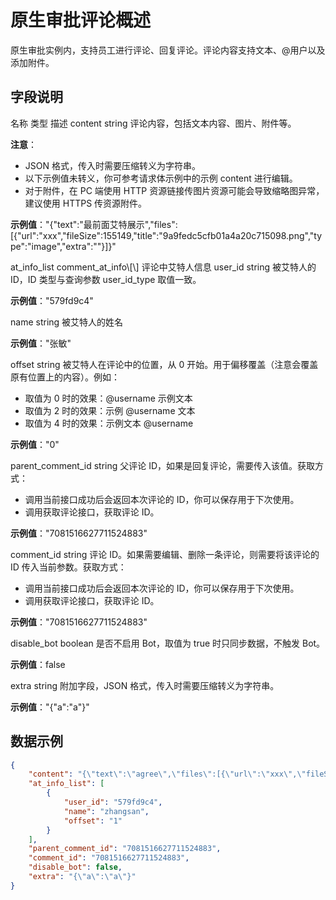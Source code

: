 # 原生审批评论概述

原生审批实例内，支持员工进行评论、回复评论。评论内容支持文本、@用户以及添加附件。


## 字段说明

<md-dt-table>
  <md-dt-thead>
      <md-dt-tr>
      <md-dt-th style="width: 30%;">名称</md-dt-th>
      <md-dt-th style="width: 20%;">类型</md-dt-th>
      <md-dt-th style="width: 50%;">描述</md-dt-th>
      </md-dt-tr>
  </md-dt-thead>
  <md-dt-tbody>

<md-dt-tr level="0">
	<md-dt-td>
	content
	</md-dt-td>
	<md-dt-td>
	string
	</md-dt-td>
	<md-dt-td>
	评论内容，包括文本内容、图片、附件等。

**注意**：
- JSON 格式，传入时需要压缩转义为字符串。
- 以下示例值未转义，你可参考请求体示例中的示例 content 进行编辑。
- 对于附件，在 PC 端使用 HTTP 资源链接传图片资源可能会导致缩略图异常，建议使用 HTTPS 传资源附件。

**示例值**："{\"text\":\"最前面艾特展示\",\"files\":[{\"url\":\"xxx\",\"fileSize\":155149,\"title\":\"9a9fedc5cfb01a4a20c715098.png\",\"type\":\"image\",\"extra\":\"\"}]}"
	</md-dt-td>
</md-dt-tr>


<md-dt-tr level="0">
	<md-dt-td>
	at_info_list
	</md-dt-td>
	<md-dt-td>
	comment_at_info\[\]
	</md-dt-td>
	<md-dt-td>
	评论中艾特人信息
	</md-dt-td>
</md-dt-tr>


<md-dt-tr level="1">
	<md-dt-td>
	user_id
	</md-dt-td>
	<md-dt-td>
	string
	</md-dt-td>
	<md-dt-td>
	被艾特人的 ID，ID 类型与查询参数 user_id_type 取值一致。

**示例值**："579fd9c4"
	</md-dt-td>
</md-dt-tr>


<md-dt-tr level="1">
	<md-dt-td>
	name
	</md-dt-td>
	<md-dt-td>
	string
	</md-dt-td>
	<md-dt-td>
	被艾特人的姓名

**示例值**："张敏"
	</md-dt-td>
</md-dt-tr>


<md-dt-tr level="1">
	<md-dt-td>
	offset
	</md-dt-td>
	<md-dt-td>
	string
	</md-dt-td>
	<md-dt-td>
	被艾特人在评论中的位置，从 0 开始。用于偏移覆盖（注意会覆盖原有位置上的内容）。例如：

- 取值为 0 时的效果：@username 示例文本
- 取值为 2 时的效果：示例 @username 文本
- 取值为 4 时的效果：示例文本 @username

**示例值**："0"
	</md-dt-td>
</md-dt-tr>


<md-dt-tr level="0">
	<md-dt-td>
	parent_comment_id
	</md-dt-td>
	<md-dt-td>
	string
	</md-dt-td>
	<md-dt-td>
	父评论 ID，如果是回复评论，需要传入该值。获取方式：

- 调用当前接口成功后会返回本次评论的 ID，你可以保存用于下次使用。
- 调用获取评论接口，获取评论 ID。

**示例值**："7081516627711524883"
	</md-dt-td>
</md-dt-tr>


<md-dt-tr level="0">
	<md-dt-td>
	comment_id
	</md-dt-td>
	<md-dt-td>
	string
	</md-dt-td>
	<md-dt-td>
	评论 ID。如果需要编辑、删除一条评论，则需要将该评论的 ID 传入当前参数。获取方式：

- 调用当前接口成功后会返回本次评论的 ID，你可以保存用于下次使用。
- 调用获取评论接口，获取评论 ID。

**示例值**："7081516627711524883"
	</md-dt-td>
</md-dt-tr>


<md-dt-tr level="0">
	<md-dt-td>
	disable_bot
	</md-dt-td>
	<md-dt-td>
	boolean
	</md-dt-td>
	<md-dt-td>
	是否不启用 Bot，取值为 true 时只同步数据，不触发 Bot。

**示例值**：false
	</md-dt-td>
</md-dt-tr>


<md-dt-tr level="0">
	<md-dt-td>
	extra
	</md-dt-td>
	<md-dt-td>
	string
	</md-dt-td>
	<md-dt-td>
	附加字段，JSON 格式，传入时需要压缩转义为字符串。

**示例值**："{\"a\":\"a\"}"
	</md-dt-td>
</md-dt-tr>

  </md-dt-tbody>
</md-dt-table>


## 数据示例

```json
{
    "content": "{\"text\":\"agree\",\"files\":[{\"url\":\"xxx\",\"fileSize\":155149,\"title\":\"9a9fedc5cfb01a4a20c715098.png\",\"type\":\"image\",\"extra\":\"\"}]}",
    "at_info_list": [
        {
            "user_id": "579fd9c4",
            "name": "zhangsan",
            "offset": "1"
        }
    ],
    "parent_comment_id": "7081516627711524883",
    "comment_id": "7081516627711524883",
    "disable_bot": false,
    "extra": "{\"a\":\"a\"}"
}
```

